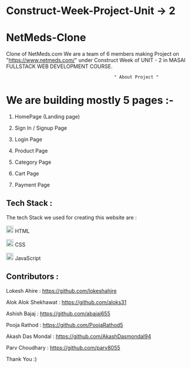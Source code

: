 # Construct-Week-Project-Unit -> 2

# NetMeds-Clone

Clone of NetMeds.com
We are a team of 6 members making Project on "https://www.netmeds.com/" under Construct Week of UNIT - 2 in MASAI FULLSTACK WEB DEVELOPMENT COURSE.

                                             " About Project "

# We are building mostly 5 pages :- 

1. HomePage (Landing page)
 
2. Sign In / Signup Page

3. Login Page

4. Product Page

5. Category Page

6. Cart Page

5. Payment Page



## Tech Stack :

The tech Stack we used for creating this website are :

<p ><img src="https://camo.githubusercontent.com/237fc767e09cfe6129076f3e89080a6b5ac5d2ac0ec717880e57435be932ba15/68747470733a2f2f63646e2d69636f6e732d706e672e666c617469636f6e2e636f6d2f3531322f3232362f3232363236392e706e67" width="20/" data-canonical-src="https://cdn-icons-png.flaticon.com/512/226/226269.png" style="max-width: 100%;"> HTML</p>

<p ><img src="https://camo.githubusercontent.com/809a763f1c8f3497709ff0a974bfe7dd11be4dd7a29085645f8e98fbaa4a26e4/68747470733a2f2f63646e2d69636f6e732d706e672e666c617469636f6e2e636f6d2f3531322f3733322f3733323139302e706e67" width="20" data-canonical-src="https://cdn-icons-png.flaticon.com/512/732/732190.png" style="max-width: 100%;"> CSS</p>

<p ><img src="https://camo.githubusercontent.com/77b9ef5fd4b0a13ff3a0b2eccccefb810efe53205f1a2d9b0b8a03604816b825/68747470733a2f2f63646e2d69636f6e732d706e672e666c617469636f6e2e636f6d2f3531322f313139392f313139393132342e706e67" width="20/" data-canonical-src="https://cdn-icons-png.flaticon.com/512/1199/1199124.png" style="max-width: 100%;"> JavaScript</p>
 
<h2>Contributors :</h2>

 <p >Lokesh Ahire : <a href="https://github.com/lokeshahire">https://github.com/lokeshahire</a></p>
  <p >Alok Alok Shekhawat : <a href="https://github.com/aloks31">https://github.com/aloks31</a></p>
   <p >Ashish Bajaj : <a href="https://github.com/abajaj655">https://github.com/abajaj655</a></p>
    <p >Pooja Rathod : <a href="https://github.com/PoojaRathod5">https://github.com/PoojaRathod5</a></p>
     <p >Akash Das Mondal : <a href="https://github.com/AkashDasmondal94">https://github.com/AkashDasmondal94</a></p>
      <p >Parv Choudhary : <a href="https://github.com/parv8055">https://github.com/parv8055</a></p>



Thank You :)
